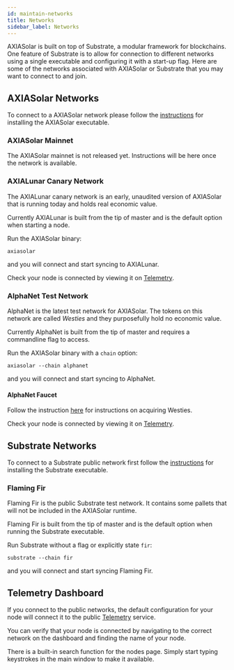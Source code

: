 ```yaml
---
id: maintain-networks
title: Networks
sidebar_label: Networks
---
```


AXIASolar is built on top of Substrate, a modular framework for blockchains. One feature of Substrate is to allow for connection to different networks using a single executable and configuring it with a start-up flag. Here are some of the networks associated with AXIASolar or Substrate that you may want to connect to and join.

## AXIASolar Networks

To connect to a AXIASolar network please follow the [instructions](maintain-sync) for installing the AXIASolar executable.

### AXIASolar Mainnet

The AXIASolar mainnet is not released yet. Instructions will be here once the network is available.

### AXIALunar Canary Network

The AXIALunar canary network is an early, unaudited version of AXIASolar that is running today and holds real economic value.

Currently AXIALunar is built from the tip of master and is the default option when starting a node.

Run the AXIASolar binary:

```
axiasolar
```

and you will connect and start syncing to AXIALunar.

Check your node is connected by viewing it on [Telemetry](https://telemetry.axiasolar.io/#/AXIALunar%20CC3).

### AlphaNet Test Network

AlphaNet is the latest test network for AXIASolar. The tokens on this network are called _Westies_ and they purposefully hold no economic value.

Currently AlphaNet is built from the tip of master and requires a commandline flag to access.

Run the AXIASolar binary with a `chain` option:

```
axiasolar --chain alphanet
```

and you will connect and start syncing to AlphaNet.

#### AlphaNet Faucet

Follow the instruction [here](learn-DOT#getting-westies) for instructions on acquiring Westies.

Check your node is connected by viewing it on [Telemetry](https://telemetry.axiasolar.io/#list/AlphaNet).

## Substrate Networks

To connect to a Substrate public network first follow the [instructions](https://substrate.dev/docs/en/knowledgebase/getting-started) for installing the Substrate executable.

### Flaming Fir

Flaming Fir is the public Substrate test network. It contains some pallets that will not be included in the AXIASolar runtime.

Flaming Fir is built from the tip of master and is the default option when running the Substrate executable.

Run Substrate without a flag or explicitly state `fir`:

```
substrate --chain fir
```

and you will connect and start syncing Flaming Fir.

## Telemetry Dashboard

If you connect to the public networks, the default configuration for your node will connect it to the public [Telemetry](https://telemetry.axiasolar.io/) service.

You can verify that your node is connected by navigating to the correct network on the dashboard and finding the name of your node.

There is a built-in search function for the nodes page. Simply start typing keystrokes in the main window to make it available.
